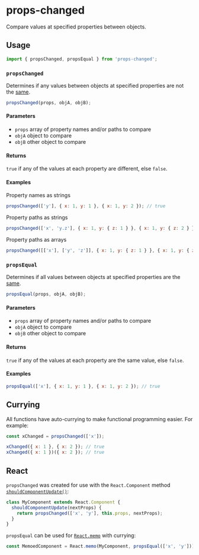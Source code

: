 # props-changed

Compare values at specified properties between objects.

## Usage

```js
import { propsChanged, propsEqual } from 'props-changed';
```

### `propsChanged`

Determines if any values between objects at specified properties are not the [same](https://developer.mozilla.org/en-US/docs/Web/JavaScript/Equality_comparisons_and_sameness#same-value_equality_using_object.is).

```js
propsChanged(props, objA, objB);
```

#### Parameters

- `props` array of property names and/or paths to compare
- `objA` object to compare
- `objB` other object to compare

#### Returns

`true` if any of the values at each property are different, else `false`.

#### Examples

Property names as strings

```js
propsChanged(['y'], { x: 1, y: 1 }, { x: 1, y: 2 }); // true
```

Property paths as strings

```js
propsChanged(['x', 'y.z'], { x: 1, y: { z: 1 } }, { x: 1, y: { z: 2 } }); // true
```

Property paths as arrays

```js
propsChanged([['x'], ['y', 'z']], { x: 1, y: { z: 1 } }, { x: 1, y: { z: 2 } }); // true
```

### `propsEqual`

Determines if all values between objects at specified properties are the [same](https://developer.mozilla.org/en-US/docs/Web/JavaScript/Equality_comparisons_and_sameness#same-value_equality_using_object.is).

```js
propsEqual(props, objA, objB);
```

#### Parameters

- `props` array of property names and/or paths to compare
- `objA` object to compare
- `objB` other object to compare

#### Returns

`true` if any of the values at each property are the same value, else `false`.

#### Examples

```js
propsEqual(['x'], { x: 1, y: 1 }, { x: 1, y: 2 }); // true
```

## Currying

All functions have auto-currying to make functional programming easier. For example:

```js
const xChanged = propsChanged(['x']);

xChanged({ x: 1 }, { x: 2 }); // true
xChanged({ x: 1 })({ x: 2 }); // true
```

## React

`propsChanged` was created for use with the `React.Component` method [`shouldComponentUpdate()`](https://reactjs.org/docs/react-component.html#shouldcomponentupdate):

```js
class MyComponent extends React.Component {
  shouldComponentUpdate(nextProps) {
    return propsChanged(['x', 'y'], this.props, nextProps);
  }
}
```

`propsEqual` can be used for [`React.memo`](https://reactjs.org/docs/react-api.html#reactmemo) with currying:

```js
const MemoedComponent = React.memo(MyComponent, propsEqual(['x', 'y']));
```
